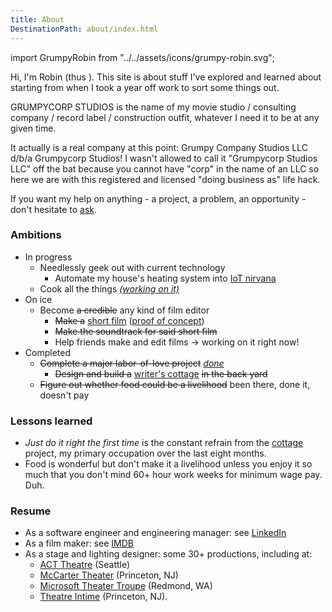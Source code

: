 ```yaml
---
title: About
DestinationPath: about/index.html
---
```


import GrumpyRobin from "../../assets/icons/grumpy-robin.svg";

Hi, I'm Robin (thus <Icon sprite={GrumpyRobin} className="h2" />).
This site is about stuff I've explored and learned about starting from when I took a year off work to sort some things out.

GRUMPYCORP STUDIOS is the name of my movie studio
/ consulting company / record label / construction outfit, whatever I need it to
be at any given time. 

It actually is a real company at this point: Grumpy Company Studios LLC d/b/a Grumpycorp Studios!
I wasn't allowed to call it "Grumpycorp Studios LLC" off the bat because you cannot have "corp" in the name of an LLC
so here we are with this registered and licensed "doing business as" life hack.

If you want my help on anything - a project, a problem, an opportunity - don't hesitate to [ask](mailto:robin@grumpycorp.com).

### Ambitions

- In progress
  - Needlessly geek out with current technology
    - Automate my house's heating system into [IoT nirvana](/tags/posts/warm-and-fuzzy/)
  - Cook all the things _[(working on it)](/tags/posts/food/)_
- On ice
  - Become ~~a credible~~ any kind of film editor
    - ~~Make a~~ [short film](/posts/film%20making/home-body/) ([proof of concept](/posts/film%20making/nutella-thief/))
    - ~~Make the soundtrack for said short film~~
    - Help friends make and edit films &rarr; working on it right now!
- Completed
  - ~~Complete a major labor-of-love project~~ _[done](/portfolio/cottage/)_
    - ~~Design and build a~~ [writer's cottage](/tags/posts/cottage/) ~~in the back yard~~
  - ~~Figure out whether food could be a livelihood~~ been there, done it, doesn't pay

### Lessons learned

- _Just do it right the first time_ is the constant refrain from the [cottage](/tags/posts/cottage/) project, my primary occupation over the last eight months.
- Food is wonderful but don't make it a livelihood unless you enjoy it so much that you don't mind 60+ hour work weeks for minimum wage pay. Duh.

### Resume

- As a software engineer and engineering manager: see [LinkedIn](https://www.linkedin.com/in/robingiese)
- As a film maker: see [IMDB](https://www.imdb.com/name/nm8515322/)
- As a stage and lighting designer: some 30+ productions, including at:
  - [ACT Theatre](http://www.acttheatre.org/) (Seattle)
  - [McCarter Theater](https://www.mccarter.org/) (Princeton, NJ)
  - [Microsoft Theater Troupe](https://www.facebook.com/MicrosoftTheaterTroupe/) (Redmond, WA)
  - [Theatre Intime](https://www.theatreintime.org/) (Princeton, NJ).
